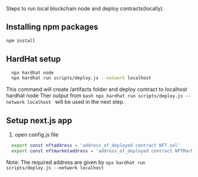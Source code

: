 Steps to run local blockchain node and deploy contracts(locally).

## Installing npm packages

```bash
npm install
```

## HardHat setup

```bash
  npx hardhat node
  npx hardhat run scripts/deploy.js --network localhost
```

This command will create /artifacts folder and deploy contract to localhost hardhat node
Ther output from ```bash npx hardhat run scripts/deploy.js --network localhost ``` will be used in the next step.

## Setup next.js app 
1. open config.js file
```bash
  export const nftaddress = 'address_of_deployed contract NFT.sol'
  export const nftmarketaddress = 'address_of_deployed contract NFTMarket.sol'
```
Note: The required address are given by ```npx hardhat run scripts/deploy.js --network localhost```

